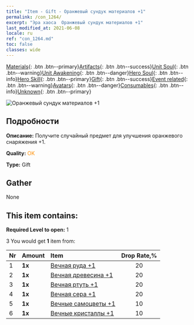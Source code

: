 ```yaml
---
title: "Item - Gift - Оранжевый сундук материалов +1"
permalink: /con_1264/
excerpt: "Эра хаоса  Оранжевый сундук материалов +1"
last_modified_at: 2021-06-08
locale: ru
ref: "con_1264.md"
toc: false
classes: wide
---
```

 [Materials](/ItemsRU/){: .btn .btn--primary}[Artifacts](/ItemsRU/Artifacts/){: .btn .btn--success}[Unit Soul](/ItemsRU/UnitSoul/){: .btn .btn--warning}[Unit Awakening](/ItemsRU/UnitAwakening/){: .btn .btn--danger}[Hero Soul](/ItemsRU/HeroSoul/){: .btn .btn--info}[Hero Skill](/ItemsRU/HeroSkill/){: .btn .btn--primary}[Gift](/ItemsRU/Gift/){: .btn .btn--success}[Event related](/ItemsRU/Events/){: .btn .btn--warning}[Avatars](/ItemsRU/Avatars/){: .btn .btn--danger}[Consumables](/ItemsRU/Consumables/){: .btn .btn--info}[Unknown](/ItemsRU/Unknown/){: .btn .btn--primary}

 ![Оранжевый сундук материалов +1](/images/t/i_304002.png)

## Подробности
 **Описание:** Получите случайный предмет для улучшения оранжевого снаряжения +1.

 **Quality:** <span style="color: #FF8C00">OK</span>

 **Type:** Gift

## Gather

  None

## This item contains:

 **Required Level to open:** 1

 3 You would get **1** item  from:

  | Nr | Amount |     Item    | Drop Rate,% |
  |:---|:-------|:------------|:---------:|
  | 1 |  **1x** | [Вечная руда +1](/ItemsRU/mat_68/) | 20 | 
  | 2 |  **1x** | [Вечная древесина +1](/ItemsRU/mat_69/) | 20 | 
  | 3 |  **1x** | [Вечная ртуть +1](/ItemsRU/mat_70/) | 20 | 
  | 4 |  **1x** | [Вечная сера +1](/ItemsRU/mat_71/) | 20 | 
  | 5 |  **1x** | [Вечные самоцветы +1](/ItemsRU/mat_72/) | 10 | 
  | 6 |  **1x** | [Вечные кристаллы +1](/ItemsRU/mat_73/) | 10 | 
